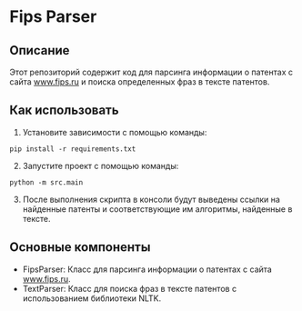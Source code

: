 # Fips Parser

## Описание
Этот репозиторий содержит код для парсинга информации о патентах с сайта www.fips.ru и поиска определенных фраз в тексте патентов.

## Как использовать
1. Установите зависимости с помощью команды:
```
pip install -r requirements.txt
```
2. Запустите проект с помощью команды:
```
python -m src.main
```
3. После выполнения скрипта в консоли будут выведены ссылки на найденные патенты и соответствующие им алгоритмы, найденные в тексте.

## Основные компоненты
* FipsParser: Класс для парсинга информации о патентах с сайта www.fips.ru.
* TextParser: Класс для поиска фраз в тексте патентов с использованием библиотеки NLTK.

